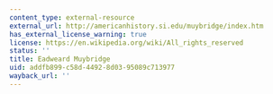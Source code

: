 ```yaml
---
content_type: external-resource
external_url: http://americanhistory.si.edu/muybridge/index.htm
has_external_license_warning: true
license: https://en.wikipedia.org/wiki/All_rights_reserved
status: ''
title: Eadweard Muybridge
uid: addfb899-c58d-4492-8d03-95089c713977
wayback_url: ''
---
```

